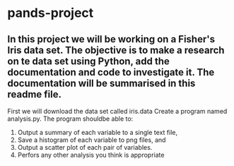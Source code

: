 # pands-project
In this project we will be working on a Fisher's Iris data set. The objective is to make a research on te data set using Python, add the documentation and code to investigate it. The documentation will be summarised in this readme file. 
-----------------------------------------------------------------------------------------------------------------------------------------------------------
First we will download the data set called iris.data 
Create a program named analysis.py. The program shouldbe able to:
  1. Output a summary of each variable to a single text file,
  2. Save a histogram of each variable to png files, and
  3. Output a scatter plot of each pair of variables.
  4. Perfors any other analysis you think is appropriate

